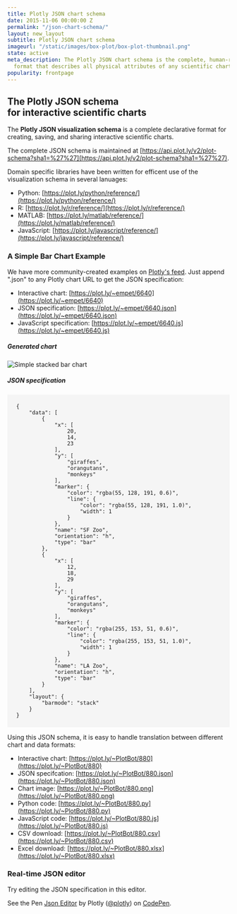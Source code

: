 ```yaml
---
title: Plotly JSON chart schema
date: 2015-11-06 00:00:00 Z
permalink: "/json-chart-schema/"
layout: new_layout
subtitle: Plotly JSON chart schema
imageurl: "/static/images/box-plot/box-plot-thumbnail.png"
state: active
meta_description: The Plotly JSON chart schema is the complete, human-readable text
  format that describes all physical attributes of any scientific chart.
popularity: frontpage
---
```


## The Plotly JSON schema<br>for interactive scientific charts

The <b>Plotly JSON visualization schema</b> is a complete declarative format for creating, saving, and sharing interactive scientific charts.

The complete JSON schema is maintained at [https://api.plot.ly/v2/plot-schema?sha1=%27%27](https://api.plot.ly/v2/plot-schema?sha1=%27%27).

Domain specific libraries have been written for efficent use of the visualization schema in several lanuages:

- Python: [https://plot.ly/python/reference/](https://plot.ly/python/reference/)
- R: [https://plot.ly/r/reference/](https://plot.ly/r/reference/)
- MATLAB: [https://plot.ly/matlab/reference/](https://plot.ly/matlab/reference/)
- JavaScript: [https://plot.ly/javascript/reference/](https://plot.ly/javascript/reference/)

### A Simple Bar Chart Example

We have more community-created examples on [Plotly's feed](https://plot.ly/feed/). Just append ".json" to any Plotly chart URL to get the JSON specification:

- Interactive chart: [https://plot.ly/~empet/6640](https://plot.ly/~empet/6640)
- JSON specification: [https://plot.ly/~empet/6640.json](https://plot.ly/~empet/6640.json)
- JavaScript specification: [https://plot.ly/~empet/6640.js](https://plot.ly/~empet/6640.js)

##### Generated chart

![Simple stacked bar chart](https://plot.ly/~PlotBot/880.png)

##### JSON specification

<pre style="padding:20px; background:whitesmoke; font-size:12px;">
{
    "data": [
        {
            "x": [
                20,
                14,
                23
            ],
            "y": [
                "giraffes",
                "orangutans",
                "monkeys"
            ],
            "marker": {
                "color": "rgba(55, 128, 191, 0.6)",
                "line": {
                    "color": "rgba(55, 128, 191, 1.0)",
                    "width": 1
                }
            },
            "name": "SF Zoo",
            "orientation": "h",
            "type": "bar"
        },
        {
            "x": [
                12,
                18,
                29
            ],
            "y": [
                "giraffes",
                "orangutans",
                "monkeys"
            ],
            "marker": {
                "color": "rgba(255, 153, 51, 0.6)",
                "line": {
                    "color": "rgba(255, 153, 51, 1.0)",
                    "width": 1
                }
            },
            "name": "LA Zoo",
            "orientation": "h",
            "type": "bar"
        }
    ],
    "layout": {
        "barmode": "stack"
    }
}
</pre>

Using this JSON schema, it is easy to handle translation between different chart and data formats:

- Interactive chart: [https://plot.ly/~PlotBot/880](https://plot.ly/~PlotBot/880)
- JSON specifcation: [https://plot.ly/~PlotBot/880.json](https://plot.ly/~PlotBot/880.json)
- Chart image: [https://plot.ly/~PlotBot/880.png](https://plot.ly/~PlotBot/880.png)
- Python code: [https://plot.ly/~PlotBot/880.py](https://plot.ly/~PlotBot/880.py)
- JavaScript code: [https://plot.ly/~PlotBot/880.js](https://plot.ly/~PlotBot/880.js)
- CSV download: [https://plot.ly/~PlotBot/880.csv](https://plot.ly/~PlotBot/880.csv)
- Excel download: [https://plot.ly/~PlotBot/880.xlsx](https://plot.ly/~PlotBot/880.xlsx)

### Real-time JSON editor

Try editing the JSON specification in this editor.

<p data-height="580" data-theme-id="15263" data-slug-hash="XmxaXY" data-default-tab="result" data-user="plotly" class='codepen'>See the Pen <a href='http://codepen.io/plotly/pen/XmxaXY/'>Json Editor</a> by Plotly (<a href='http://codepen.io/plotly'>@plotly</a>) on <a href='http://codepen.io'>CodePen</a>.</p>
<script async src="//assets.codepen.io/assets/embed/ei.js"></script>

